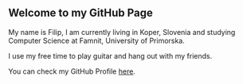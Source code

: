 ## Welcome to my GitHub Page

My name is Filip, I am currently living in Koper, Slovenia and studying Computer Science at Famnit, University of Primorska.

I use my free time to play guitar and hang out with my friends.

You can check my GitHub Profile [here](https://github.com/FiSpro).
